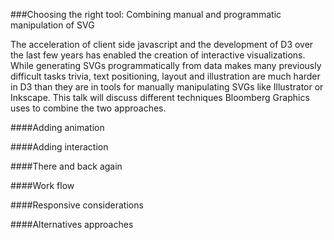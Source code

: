 
###Choosing the right tool: Combining manual and programmatic manipulation of SVG

The acceleration of client side javascript and the development of D3 over the last few years has enabled the creation of interactive visualizations. While generating SVGs programmatically from data makes many previously difficult tasks trivia, text positioning, layout and illustration are much harder in D3 than they are in tools for manually manipulating SVGs like Illustrator or Inkscape. This talk will discuss different techniques Bloomberg Graphics uses to combine the two approaches. 

####Adding animation


####Adding interaction


####There and back again


####Work flow


####Responsive considerations


####Alternatives approaches 
